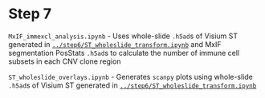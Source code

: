 # Step 7

`MxIF_immexcl_analysis.ipynb` - Uses whole-slide `.h5ad`s of Visium ST generated in [`../step6/ST_wholeslide_transform.ipynb`](../step6/ST_wholeslide_transform.ipynb) and MxIF segmentation PosStats `.h5ad`s to calculate the number of immune cell subsets in each CNV clone region

`ST_wholeslide_overlays.ipynb` - Generates `scanpy` plots using whole-slide `.h5ad`s of Visium ST generated in [`../step6/ST_wholeslide_transform.ipynb`](../step6/ST_wholeslide_transform.ipynb)
